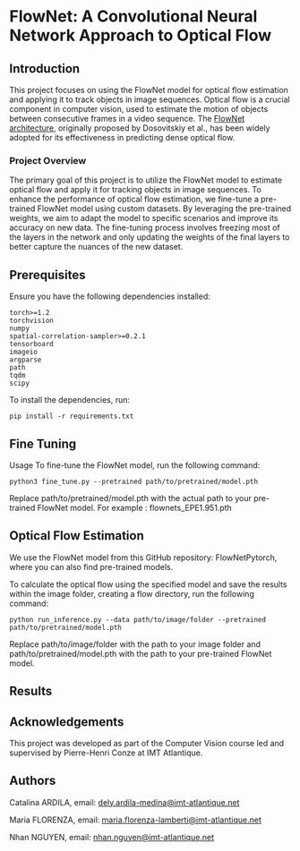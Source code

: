 # FlowNet: A Convolutional Neural Network Approach to Optical Flow

## Introduction  

This project focuses on using the FlowNet model for optical flow estimation and applying it to track objects in image sequences. Optical flow is a crucial component in computer vision, used to estimate the motion of objects between consecutive frames in a video sequence. The [FlowNet architecture](https://arxiv.org/pdf/1504.06852), originally proposed by Dosovitskiy et al., has been widely adopted for its effectiveness in predicting dense optical flow.

### Project Overview
The primary goal of this project is to utilize the FlowNet model to estimate optical flow and apply it for tracking objects in image sequences. To enhance the performance of optical flow estimation, we fine-tune a pre-trained FlowNet model using custom datasets. By leveraging the pre-trained weights, we aim to adapt the model to specific scenarios and improve its accuracy on new data. The fine-tuning process involves freezing most of the layers in the network and only updating the weights of the final layers to better capture the nuances of the new dataset.

## Prerequisites

Ensure you have the following dependencies installed:

```
torch>=1.2
torchvision
numpy
spatial-correlation-sampler>=0.2.1
tensorboard
imageio
argparse
path
tqdm
scipy
```

To install the dependencies, run:

```
pip install -r requirements.txt
```

## Fine Tuning
Usage
To fine-tune the FlowNet model, run the following command:
```
python3 fine_tune.py --pretrained path/to/pretrained/model.pth
```
Replace path/to/pretrained/model.pth with the actual path to your pre-trained FlowNet model. For example : flownets_EPE1.951.pth
## Optical Flow Estimation
We use the FlowNet model from this GitHub repository: FlowNetPytorch, where you can also find pre-trained models.  

To calculate the optical flow using the specified model and save the results within the image folder, creating a flow directory, run the following command:
```
python run_inference.py --data path/to/image/folder --pretrained path/to/pretrained/model.pth
```

Replace path/to/image/folder with the path to your image folder and path/to/pretrained/model.pth with the path to your pre-trained FlowNet model.

## Results


## Acknowledgements
This project was developed as part of the Computer Vision course led and supervised by Pierre-Henri Conze at IMT Atlantique.

## Authors
Catalina ARDILA, email: <dely.ardila-medina@imt-atlantique.net>

Maria FLORENZA, email: <maria.florenza-lamberti@imt-atlantique.net>

Nhan NGUYEN, email: <nhan.nguyen@imt-atlantique.net>
